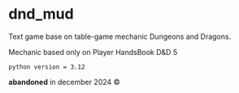 # dnd_mud
Text game base on table-game mechanic Dungeons and Dragons.

Mechanic based only on Player HandsBook D&D 5

`python version = 3.12`

**abandoned** in december 2024 &copy;